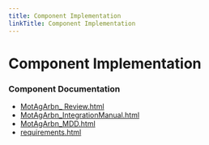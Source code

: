 ```yaml
---
title: Component Implementation
linkTitle: Component Implementation
---
```


# Component Implementation
### Component Documentation

- [MotAgArbn_ Review.html](doc/MotAgArbn_%20Review.html)
- [MotAgArbn_IntegrationManual.html](doc/MotAgArbn_IntegrationManual.html)
- [MotAgArbn_MDD.html](doc/MotAgArbn_MDD.html)
- [requirements.html](doc/requirements.html)

